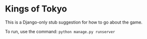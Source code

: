 # Kings of Tokyo

This is a Django-only stub suggestion for how to go about the game.

To run, use the command: `python manage.py runserver`


